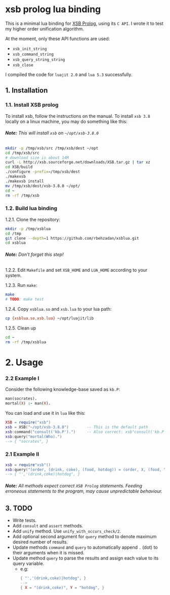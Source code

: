 # xsb prolog lua binding

This is a minimal lua binding for [XSB Prolog](http://xsb.sourceforge.net/), using its `C API`.
I wrote it to test my higher order unification algorithm.

At the moment, only these API functions are used:
- `xsb_init_string`
- `xsb_command_string`
- `xsb_query_string_string`
- `xsb_close`

I compiled the code for `luajit 2.0` and `lua 5.3` successfully.

## 1. Installation

### 1.1. Install XSB prolog
To install xsb, follow the instructions on the manual.
To install `xsb 3.8` locally on a linux machine, you may do something like this:

###### **Note:** *This will install `xsb` on `~/opt/xsb-3.8.0`*


```sh
mkdir -p /tmp/xsb/src /tmp/xsb/dest ~/opt
cd /tmp/xsb/src
# download size is about 14M
curl -L http://xsb.sourceforge.net/downloads/XSB.tar.gz | tar xz
cd XSB/build
./configure -prefix=/tmp/xsb/dest
./makexsb
./makexsb install
mv /tmp/xsb/dest/xsb-3.8.0 ~/opt/
cd ~
rm -rf /tmp/xsb
```

### 1.2. Build lua binding

1.2.1. Clone the repository:

```sh
mkdir -p /tmp/xsblua
cd /tmp
git clone --depth=1 https://github.com/rbehzadan/xsblua.git
cd xsblua
```

###### **Note:** *Don't forget this step!*
1.2.2. Edit `Makefile` and set `XSB_HOME` and `LUA_HOME` according to your system.

1.2.3. Run `make`:
```sh
make
# TODO: make test
```

1.2.4. Copy `xsblua.so` and `xsb.lua` to your lua path:
```sh
cp {xsblua.so,xsb.lua} ~/opt/luajit/lib
```

1.2.5. Clean up
```sh
cd ~
rm -rf /tmp/xsblua
```

# 2. Usage

### 2.2 Example I
Consider the following knowledge-base saved as `kb.P`:
```prolog
man(socrates).
mortal(X) :- man(X).
```

You can load and use it in `lua` like this:
```lua
XSB = require("xsb")
xsb = XSB("~/opt/xsb-3.8.0")        -- This is the default path
xsb:command("consult('kb.P').")     -- Also correct: xsb"consult('kb.P')."
xsb:query("mortal(Who).")
--> { "socrates", }
```

### 2.1 Example II
```lua
xsb = require"xsb"()
xsb:query("(order, (drink, coke), (food, hotdog)) = (order, X, (food, Y)).")
--> { "','(drink,coke)|hotdog", }
```

###### **Note:** *All methods expect correct `XSB Prolog` statements. Feeding erroneous statements to the program, may cause unpredictable behaviour.*

## 3. TODO
- Write tests.
- Add `consult` and `assert` methods.
- Add `unify` method. Use `unify_with_occurs_check/2`.
- Add optional second argument for `query` method to denote maximum desired number of results.
- Update methods `command` and `query` to automatically append `.` (dot) to their arguments when it is missed.
- Update method `query` to parse the results and assign each value to its query variable.
    * e.g:
        ```lua
        { "','(drink,coke)|hotdog", }
        -->
        { X = "(drink,coke)", Y = "hotdog", }
        ```
